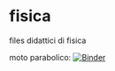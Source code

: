 # fisica
files didattici di fisica

moto parabolico: [![Binder](https://mybinder.org/badge_logo.svg)](https://mybinder.org/v2/gh/didattica-mate2020/fisica/HEAD?urlpath=voila%2Frender%2Fmoto_parabolico.ipynb)
